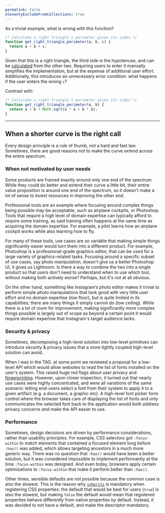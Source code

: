 ```yaml
---
permalink: false
eleventyExcludeFromCollections: true
---
```


As a trivial example, what is wrong with this function?

```js
/* Calculate a right triangle's perimeter given its sides */
function get_right_triangle_perimeter(a, b, c) {
  return a + b + c;
}
```

Given that this is a right triangle, the third side is the hypotenuse, and can be [calculated](https://en.wikipedia.org/wiki/Pythagorean_theorem) from the other two.
Requiring users to enter it manually simplifies the implementation, but at the expense of additional user effort.
Additionally, this introduces an unnecessary error condition: what happens if the user enters the wrong `c`?

Contrast with:

```js
/* Calculate a right triangle's perimeter given its sides */
function get_right_triangle_perimeter(a, b) {
  return a + b + Math.sqrt(a * a + b * b);
}
```

----

## When a shorter curve is the right call

Every design principle is a rule of thumb, not a hard and fast law.
Sometimes, there are good reasons not to make the curve extend across the entire spectrum.

### When not motivated by user needs

<figure class="outlined float">
  <object data="images/curve-photoshop.svg"></object>
</figure>

Some products are framed exactly around only one end of the spectrum.
While they could do better and extend their curve a little bit, their entire value proposition is around one end of the spectrum,
so it doesn't make a lot of sense to invest resources in improving the other end.

Professional tools are an example where focusing around complex things being possible may be acceptable, such as airplane cockpits, or Photoshop.
Tools that require a high level of domain expertise can typically afford to require some training,
as said training often happens at the same time as acquiring the domain expertise.
For example, a pilot learns how an airplane cockpit works while also learning how to fly.

For many of these tools, use cases are so variable that making simple things significantly easier would turn them into a different product.
For example, Photoshop is a professional-grade graphics editor, that can be used for a large variety of graphics-related tasks.
Focusing around a specific subset of use cases, say photo manipulation, doesn't give us a better Photoshop UI, it gives us Lightroom.
Is there a way to combine the two into a single product so that users don't need to understand when to use which tool, without making both actively worse?
Perhaps, but it's not at all obvious.

On the other hand, something like Instagram’s photo editor makes it trivial to perform simple photo manipulations that look good with very little user effort and no domain expertise (low floor),
but is quite limited in its capabilities; there are many things it simply cannot do (low ceiling).
While there is a lot of room for improvement, making significantly more complex things possible is largely out of scope as beyond a certain point it would require domain expertise that Instagram's target audience lacks.





### Security & privacy

Sometimes, decomposing a high-level solution into low-level primitives can introduce security & privacy issues that a more tightly coupled high-level solution can avoid.

When I was in the TAG, at some point we reviewed a proposal for a low-level API which would allow websites to read the list of fonts installed on the user's system.
This raised huge red flags about user privacy and [fingerprinting](https://en.wikipedia.org/wiki/Device_fingerprint).
However, upon closer inspection, it turned out that nearly use cases were highly concentrated,
and were all variations of the same scenario:
letting end-users select a font from their system to apply it to a given artifact (e.g. a document, a graphic etc).
A high-level font picker form control where the browser takes care of displaying the list of fonts and only communicates the selected font back to the application would _both_ address privacy concerns _and_ make the API easier to use.

### Performance

Sometimes, design decisions are driven by performance considerations, rather than usability principles.
For example, CSS selectors got `:focus-within` to match elements that contained a focused element long before `:has()` was added, which allows targeting ancestors in a much more generic way.
There was no question that `:has()` would have been a better solution, but it was considered impossible to implement performantly at the time `:focus-within` was designed.
And even today, browsers apply certain optimizations to `:focus-within` that make it perform better than `:has()`.

Other times, sensible defaults are not possible because the common case is also the slowest.
This is the reason why [`inherits`](https://developer.mozilla.org/en-US/docs/Web/CSS/@property/inherits) is mandatory when registering CSS properties:
the default that would be best for users (`true`) is also the slowest, but making `false` the default would mean that registered properties behave differently from native properties by default.
Instead, it was decided to not have a default, and make the descriptor mandatory.

